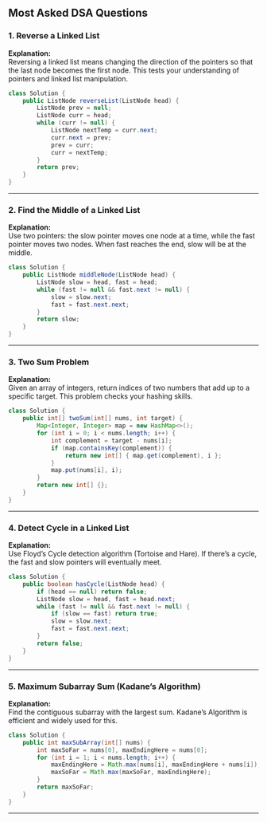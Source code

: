 ## Most Asked DSA Questions

### 1. Reverse a Linked List

**Explanation:**  
Reversing a linked list means changing the direction of the pointers so that the last node becomes the first node. This tests your understanding of pointers and linked list manipulation.

```java
class Solution {
    public ListNode reverseList(ListNode head) {
        ListNode prev = null;
        ListNode curr = head;
        while (curr != null) {
            ListNode nextTemp = curr.next;
            curr.next = prev;
            prev = curr;
            curr = nextTemp;
        }
        return prev;
    }
}
```

---

### 2. Find the Middle of a Linked List

**Explanation:**  
Use two pointers: the slow pointer moves one node at a time, while the fast pointer moves two nodes. When fast reaches the end, slow will be at the middle.

```java
class Solution {
    public ListNode middleNode(ListNode head) {
        ListNode slow = head, fast = head;
        while (fast != null && fast.next != null) {
            slow = slow.next;
            fast = fast.next.next;
        }
        return slow;
    }
}
```

---

### 3. Two Sum Problem

**Explanation:**  
Given an array of integers, return indices of two numbers that add up to a specific target. This problem checks your hashing skills.

```java
class Solution {
    public int[] twoSum(int[] nums, int target) {
        Map<Integer, Integer> map = new HashMap<>();
        for (int i = 0; i < nums.length; i++) {
            int complement = target - nums[i];
            if (map.containsKey(complement)) {
                return new int[] { map.get(complement), i };
            }
            map.put(nums[i], i);
        }
        return new int[] {};
    }
}
```

---

### 4. Detect Cycle in a Linked List

**Explanation:**  
Use Floyd’s Cycle detection algorithm (Tortoise and Hare). If there’s a cycle, the fast and slow pointers will eventually meet.

```java
class Solution {
    public boolean hasCycle(ListNode head) {
        if (head == null) return false;
        ListNode slow = head, fast = head.next;
        while (fast != null && fast.next != null) {
            if (slow == fast) return true;
            slow = slow.next;
            fast = fast.next.next;
        }
        return false;
    }
}
```

---

### 5. Maximum Subarray Sum (Kadane’s Algorithm)

**Explanation:**  
Find the contiguous subarray with the largest sum. Kadane’s Algorithm is efficient and widely used for this.

```java
class Solution {
    public int maxSubArray(int[] nums) {
        int maxSoFar = nums[0], maxEndingHere = nums[0];
        for (int i = 1; i < nums.length; i++) {
            maxEndingHere = Math.max(nums[i], maxEndingHere + nums[i]);
            maxSoFar = Math.max(maxSoFar, maxEndingHere);
        }
        return maxSoFar;
    }
}
```

---